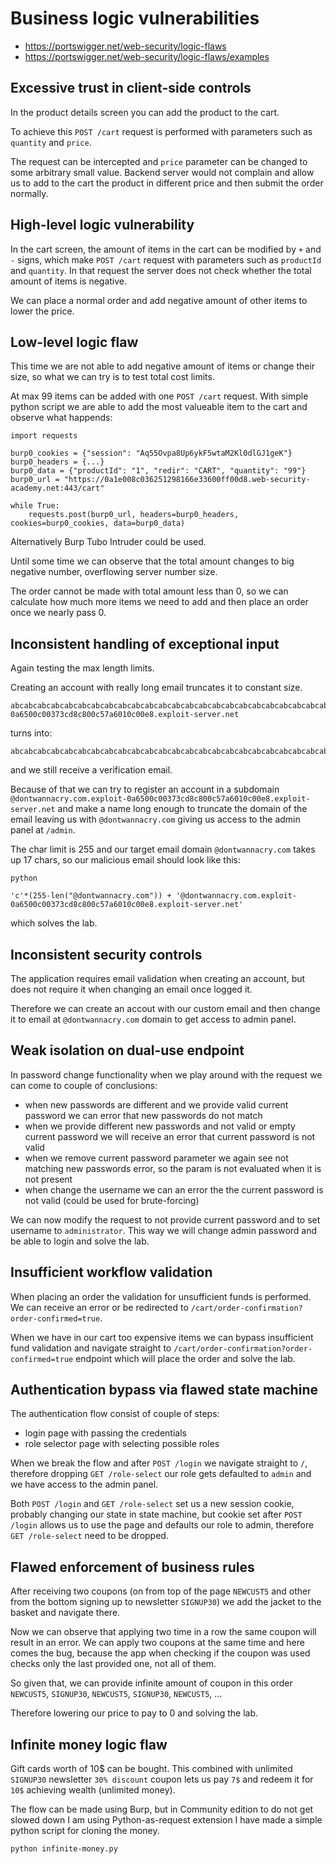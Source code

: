 # Business logic vulnerabilities

- https://portswigger.net/web-security/logic-flaws
- https://portswigger.net/web-security/logic-flaws/examples

## Excessive trust in client-side controls

In the product details screen you can add the product to the cart.

To achieve this `POST /cart` request is performed with parameters such as `quantity` and `price`. 

The request can be intercepted and `price` parameter can be changed to some arbitrary small value. Backend server would not complain and allow us to add to the cart the product in different price and then submit the order normally.

## High-level logic vulnerability

In the cart screen, the amount of items in the cart can be modified by `+` and `-` signs, which make `POST /cart` request with parameters such as `productId` and `quantity`. In that request the server does not check whether the total amount of items is negative.

We can place a normal order and add negative amount of other items to lower the price.

## Low-level logic flaw

This time we are not able to add negative amount of items or change their size, so what we can try is to test total cost limits.

At max 99 items can be added with one `POST /cart` request. With simple python script we are able to add the most valueable item to the cart and observe what happends:

```
import requests

burp0_cookies = {"session": "Aq55Ovpa8Up6ykF5wtaM2Kl0dlGJ1geK"}
burp0_headers = {...}
burp0_data = {"productId": "1", "redir": "CART", "quantity": "99"}
burp0_url = "https://0a1e008c036251298166e33600ff00d8.web-security-academy.net:443/cart"

while True:
    requests.post(burp0_url, headers=burp0_headers, cookies=burp0_cookies, data=burp0_data)
```

Alternatively Burp Tubo Intruder could be used.

Until some time we can observe that the total amount changes to big negative number, overflowing server number size.

The order cannot be made with total amount less than 0, so we can calculate how much more items we need to add and then place an order once we nearly pass 0.

## Inconsistent handling of exceptional input

Again testing the max length limits.

Creating an account with really long email truncates it to constant size.

```
abcabcabcabcabcabcabcabcabcabcabcabcabcabcabcabcabcabcabcabcabcabcabcabcabcabcabcabcabcabcabcabcabcabcabcabcabcabcabcabcabcabcabcabcabcabcabcabcabcabcabcabcabcabcabcabcabcabcabcabcabcabcabcabcabcabcabcabcabcabcabcabcabcabcabcabcabcabcabcabcabcabcabcabcabcabcabcabcabcabcabcabcabcabcabcabcabcabcabcabcabcabcabcabcabcabcabcabcabcabcabcabcabcabcabcabcabcabcabcabcabcabcabcabcabcabcabcabcabcabcabcabcabcabcabcabcabcabcabcabc@exploit-0a6500c00373cd8c800c57a6010c00e8.exploit-server.net
```

turns into:

```
abcabcabcabcabcabcabcabcabcabcabcabcabcabcabcabcabcabcabcabcabcabcabcabcabcabcabcabcabcabcabcabcabcabcabcabcabcabcabcabcabcabcabcabcabcabcabcabcabcabcabcabcabcabcabcabcabcabcabcabcabcabcabcabcabcabcabcabcabcabcabcabcabcabcabcabcabcabcabcabcabcabcabcabcabc
```

and we still receive a verification email.

Because of that we can try to register an account in a subdomain `@dontwannacry.com.exploit-0a6500c00373cd8c800c57a6010c00e8.exploit-server.net` and make a name long enough to truncate the domain of the email leaving us with `@dontwannacry.com` giving us access to the admin panel at `/admin`.

The char limit is 255 and our target email domain `@dontwannacry.com` takes up 17 chars, so our malicious email should look like this: 

```
python

'c'*(255-len("@dontwannacry.com")) + '@dontwannacry.com.exploit-0a6500c00373cd8c800c57a6010c00e8.exploit-server.net'
```

which solves the lab.

## Inconsistent security controls

The application requires email validation when creating an account, but does not require it when changing an email once logged it.

Therefore we can create an accout with our custom email and then change it to email at `@dontwannacry.com` domain to get access to admin panel.

## Weak isolation on dual-use endpoint

In password change functionality when we play around with the request we can come to couple of conclusions:
 - when new passwords are different and we provide valid current password we can error that new passwords do not match
 - when we provide different new passwords and not valid or empty current password we will receive an error that current password is not valid
 - when we remove current password parameter we again see not matching new passwords error, so the param is not evaluated when it is not present 
 - when change the username we can an error the the current password is not valid (could be used for brute-forcing)

We can now modify the request to not provide current password and to set username to `administrator`. This way we will change admin password and be able to login and solve the lab.

## Insufficient workflow validation

When placing an order the validation for unsufficient funds is performed. We can receive an error or be redirected to `/cart/order-confirmation?order-confirmed=true`.

When we have in our cart too expensive items we can bypass insufficient fund validation and navigate straight to `/cart/order-confirmation?order-confirmed=true` endpoint which will place the order and solve the lab.

## Authentication bypass via flawed state machine

The authentication flow consist of couple of steps:
 - login page with passing the credentials
 - role selector page with selecting possible roles

When we break the flow and after `POST /login` we navigate straight to `/`, therefore dropping `GET /role-select` our role gets defaulted to `admin` and we have access to the admin panel.

Both `POST /login` and `GET /role-select` set us a new session cookie, probably changing our state in state machine, but cookie set after `POST /login` allows us to use the page and defaults our role to admin, therefore `GET /role-select` need to be dropped.

## Flawed enforcement of business rules

After receiving two coupons (on from top of the page `NEWCUST5` and other from the bottom signing up to newsletter `SIGNUP30`) we add the jacket to the basket and navigate there. 

Now we can observe that applying two time in a row the same coupon will result in an error. We can apply two coupons at the same time and here comes the bug, because the app when checking if the coupon was used checks only the last provided one, not all of them.

So given that, we can provide infinite amount of coupon in this order `NEWCUST5`, `SIGNUP30`, `NEWCUST5`, `SIGNUP30`, `NEWCUST5`, ...

Therefore lowering our price to pay to 0 and solving the lab.

## Infinite money logic flaw

Gift cards worth of 10$ can be bought. This combined with unlimited `SIGNUP30` newsletter `30% discount` coupon lets us pay `7$` and redeem it for `10$` achieving wealth (unlimited money).

The flow can be made using Burp, but in Community edition to do not get slowed down I am using Python-as-request extension I have made a simple python script for cloning the money.

```
python infinite-money.py
```